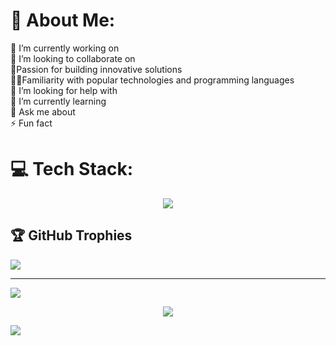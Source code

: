 # 💫 About Me:
🔭 I’m currently working on<br>👯 I’m looking to collaborate on<br>🤖Passion for building innovative solutions<br>🧑‍💻Familiarity with popular technologies and programming languages<br>🤝 I’m looking for help with<br>🌱 I’m currently learning<br>💬 Ask me about<br>⚡ Fun fact<br>


# 💻 Tech Stack:
<p align="center">
  <img src="https://skillicons.dev/icons?i=js,ts,react,nextjs,vue,nestjs,nodejs,threejs,web3,postgres,mysql,prisma,postman,vercel,netlify,webpack,npm,vite,apache" />
</p>
<!-- # 📊 GitHub Stats:
![](https://github-readme-stats.vercel.app/api?username=AdityaTeachZone-3D&theme=dark&hide_border=false&include_all_commits=true&count_private=true)<br/>
![](https://nirzak-streak-stats.vercel.app/?user=AdityaTeachZone-3D&theme=dark&hide_border=false)<br/>
![](https://github-readme-stats.vercel.app/api/top-langs/?username=AdityaTeachZone-3D&theme=dark&hide_border=false&include_all_commits=true&count_private=true&layout=compact) -->

## 🏆 GitHub Trophies
![](https://github-profile-trophy.vercel.app/?username=AdityaTeachZone-3D&theme=radical&no-frame=true&no-bg=false&margin-w=4)

---
[![](https://visitcount.itsvg.in/api?id=AdityaTeachZone-3D&icon=0&color=0)](https://visitcount.itsvg.in)

<!-- Proudly created with GPRM ( https://gprm.itsvg.in ) -->
<p align="center">
  <img src="https://visitcount.itsvg.in/api?id=TheAdityaDev&icon=0&color=0" />
</p>

<!-- Footer animation -->
<img src="https://capsule-render.vercel.app/api?type=waving&color=gradient&height=120&section=footer&width=100"/>

